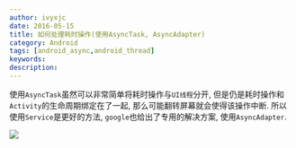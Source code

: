 ```yaml
---
author: ivyxjc
date: 2016-05-15
title: 如何处理耗时操作(使用AsyncTask, AsyncAdapter)
category: Android
tags: [android_async,android_thread]
keywords:
description:
---
```


使用`AsyncTask`虽然可以非常简单将耗时操作与`UI线程`分开, 但是仍是耗时操作和`Activity`的生命周期绑定在了一起, 那么可能翻转屏幕就会使得该操作中断. 所以使用`Service`是更好的方法, `google`也给出了专用的解决方案, 使用`AsyncAdapter`.


![](http://oezmbgg4j.bkt.clouddn.com/async_1.png)
